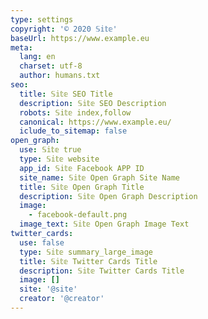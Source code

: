 ```yaml
---
type: settings
copyright: '© 2020 𝕊𝕚𝕥𝕖'
baseUrl: https://www.example.eu
meta:
  lang: en
  charset: utf-8
  author: humans.txt
seo:
  title: 𝕊𝕚𝕥𝕖 SEO Title
  description: 𝕊𝕚𝕥𝕖 SEO Description
  robots: 𝕊𝕚𝕥𝕖 index,follow
  canonical: https://www.example.eu/
  iclude_to_sitemap: false
open_graph:
  use: 𝕊𝕚𝕥𝕖 true
  type: 𝕊𝕚𝕥𝕖 website
  app_id: 𝕊𝕚𝕥𝕖 Facebook APP ID
  site_name: 𝕊𝕚𝕥𝕖 Open Graph Site Name
  title: 𝕊𝕚𝕥𝕖 Open Graph Title
  description: 𝕊𝕚𝕥𝕖 Open Graph Description
  image:
    - facebook-default.png
  image_text: 𝕊𝕚𝕥𝕖 Open Graph Image Text
twitter_cards:
  use: false
  type: 𝕊𝕚𝕥𝕖 summary_large_image
  title: 𝕊𝕚𝕥𝕖 Twitter Cards Title
  description: 𝕊𝕚𝕥𝕖 Twitter Cards Title
  image: []
  site: '@site'
  creator: '@creator'
---
```

